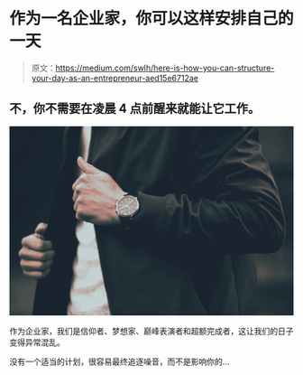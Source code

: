 # 作为一名企业家，你可以这样安排自己的一天

> 原文：<https://medium.com/swlh/here-is-how-you-can-structure-your-day-as-an-entrepreneur-aed15e6712ae>

## 不，你不需要在凌晨 4 点前醒来就能让它工作。

![](img/46e44754ab0dd18ced61f08139e56cb0.png)

作为企业家，我们是信仰者、梦想家、巅峰表演者和超额完成者，这让我们的日子变得异常混乱。

没有一个适当的计划，很容易最终追逐噪音，而不是影响你的…